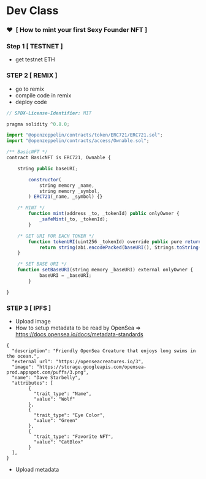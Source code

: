 # Dev Class

### ❤️  [ How to mint your first Sexy Founder NFT ]

### Step 1 [ TESTNET ]

- get testnet ETH

### STEP 2 [ REMIX ]

- go to remix
- compile code in remix
- deploy code

```jsx
// SPDX-License-Identifier: MIT

pragma solidity ^0.8.0;

import "@openzeppelin/contracts/token/ERC721/ERC721.sol";
import "@openzeppelin/contracts/access/Ownable.sol";

/** BasicNFT */
contract BasicNFT is ERC721, Ownable {

	string public baseURI;

    	constructor(
        	string memory _name,
        	string memory _symbol,
    	) ERC721(_name, _symbol) {}

	/* MINT */
    	function mint(address _to, _tokenId) public onlyOwner {
        	_safeMint(_to, _tokenId);
    	}

	/* GET URI FOR EACH TOKEN */
    	function tokenURI(uint256 _tokenId) override public pure returns (string memory) {
        	return string(abi.encodePacked(baseURI(), Strings.toString(_tokenId)));
   	}

	/* SET BASE URI */
	function setBaseURI(string memory _baseURI) external onlyOwner {
        	baseURI = _baseURI;
    	}

}
```

### STEP 3 [ IPFS ]

- Upload image
- How to setup metadata to be read by OpenSea => https://docs.opensea.io/docs/metadata-standards

```
{
  "description": "Friendly OpenSea Creature that enjoys long swims in the ocean.", 
  "external_url": "https://openseacreatures.io/3", 
  "image": "https://storage.googleapis.com/opensea-prod.appspot.com/puffs/3.png", 
  "name": "Dave Starbelly",
  "attributes": [
	    {
	      "trait_type": "Name", 
	      "value": "Wolf"
	    }, 
	    {
	      "trait_type": "Eye Color", 
	      "value": "Green"
	    }, 
	    {
	      "trait_type": "Favorite NFT", 
	      "value": "CatBlox"
	    }
  ], 
}
```

- Upload metadata
